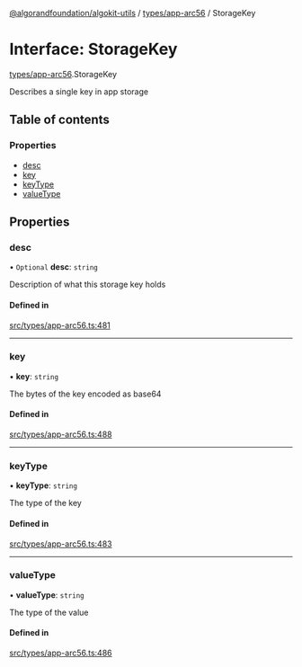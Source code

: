 [@algorandfoundation/algokit-utils](../README.md) / [types/app-arc56](../modules/types_app_arc56.md) / StorageKey

# Interface: StorageKey

[types/app-arc56](../modules/types_app_arc56.md).StorageKey

Describes a single key in app storage

## Table of contents

### Properties

- [desc](types_app_arc56.StorageKey.md#desc)
- [key](types_app_arc56.StorageKey.md#key)
- [keyType](types_app_arc56.StorageKey.md#keytype)
- [valueType](types_app_arc56.StorageKey.md#valuetype)

## Properties

### desc

• `Optional` **desc**: `string`

Description of what this storage key holds

#### Defined in

[src/types/app-arc56.ts:481](https://github.com/algorandfoundation/algokit-utils-ts/blob/main/src/types/app-arc56.ts#L481)

___

### key

• **key**: `string`

The bytes of the key encoded as base64

#### Defined in

[src/types/app-arc56.ts:488](https://github.com/algorandfoundation/algokit-utils-ts/blob/main/src/types/app-arc56.ts#L488)

___

### keyType

• **keyType**: `string`

The type of the key

#### Defined in

[src/types/app-arc56.ts:483](https://github.com/algorandfoundation/algokit-utils-ts/blob/main/src/types/app-arc56.ts#L483)

___

### valueType

• **valueType**: `string`

The type of the value

#### Defined in

[src/types/app-arc56.ts:486](https://github.com/algorandfoundation/algokit-utils-ts/blob/main/src/types/app-arc56.ts#L486)
